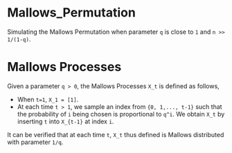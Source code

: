 # Mallows_Permutation
Simulating the Mallows Permutation when parameter `q` is close to `1` and `n >> 1/(1-q)`.
# Mallows Processes
Given a parameter `q > 0`, the Mallows Processes `X_t` is defined as follows,
+ When `t=1`, `X_1 = [1]`.
+ At each time `t > 1`, we sample an index from `{0, 1,..., t-1}` such that the probability of `i` being chosen is proportional to `q^i`. We obtain `X_t` by inserting `t` into `X_{t-1}` at index `i`.

It can be verified that at each time `t`, `X_t` thus defined is Mallows distributed with parameter `1/q`.

